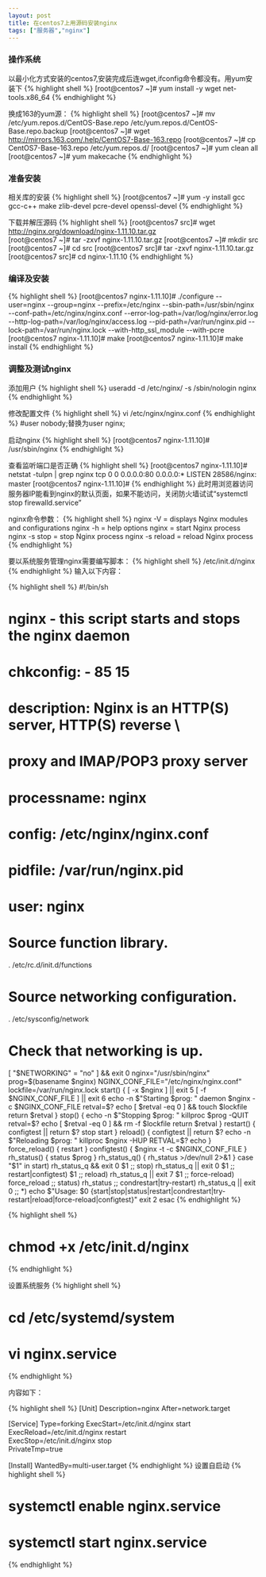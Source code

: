 ```yaml
---
layout: post
title: 在centos7上用源码安装nginx
tags: ["服务器","nginx"]
---
```



### 操作系统

以最小化方式安装的centos7,安装完成后连wget,ifconfig命令都没有。用yum安装下
{% highlight shell %}
[root@centos7 ~]# yum install -y wget net-tools.x86_64
{% endhighlight %}

换成163的yum源：
{% highlight shell %}
[root@centos7 ~]# mv /etc/yum.repos.d/CentOS-Base.repo /etc/yum.repos.d/CentOS-Base.repo.backup
[root@centos7 ~]# wget http://mirrors.163.com/.help/CentOS7-Base-163.repo
[root@centos7 ~]# cp CentOS7-Base-163.repo /etc/yum.repos.d/
[root@centos7 ~]# yum clean all
[root@centos7 ~]# yum makecache
{% endhighlight %}

### 准备安装
相关库的安装
{% highlight shell %}
[root@centos7 ~]# yum -y install gcc gcc-c++ make zlib-devel pcre-devel openssl-devel
{% endhighlight %}

下载并解压源码
{% highlight shell %}
[root@centos7 src]#  wget http://nginx.org/download/nginx-1.11.10.tar.gz  
[root@centos7 ~]# tar -zxvf nginx-1.11.10.tar.gz 
[root@centos7 ~]# mkdir src
[root@centos7 ~]# cd src
[root@centos7 src]# tar -zxvf nginx-1.11.10.tar.gz 
[root@centos7 src]# cd nginx-1.11.10
{% endhighlight %}

### 编译及安装

{% highlight shell %}
[root@centos7 nginx-1.11.10]#  ./configure --user=nginx --group=nginx --prefix=/etc/nginx --sbin-path=/usr/sbin/nginx --conf-path=/etc/nginx/nginx.conf --error-log-path=/var/log/nginx/error.log --http-log-path=/var/log/nginx/access.log --pid-path=/var/run/nginx.pid --lock-path=/var/run/nginx.lock --with-http_ssl_module --with-pcre
[root@centos7 nginx-1.11.10]# make
[root@centos7 nginx-1.11.10]# make install
{% endhighlight %}


### 调整及测试nginx

添加用户
{% highlight shell %}
 useradd -d /etc/nginx/ -s /sbin/nologin nginx
{% endhighlight %}

修改配置文件
{% highlight shell %}
vi /etc/nginx/nginx.conf
{% endhighlight %}
#user  nobody;替换为user nginx;

启动nginx
{% highlight shell %}
[root@centos7 nginx-1.11.10]# /usr/sbin/nginx
{% endhighlight %}

查看监听端口是否正确
{% highlight shell %}
[root@centos7 nginx-1.11.10]# netstat -tulpn | grep nginx
tcp        0      0 0.0.0.0:80              0.0.0.0:*               LISTEN      28586/nginx: master 
[root@centos7 nginx-1.11.10]# 
{% endhighlight %}
此时用浏览器访问服务器IP能看到nginx的默认页面，如果不能访问，关闭防火墙试试“systemctl stop firewalld.service”

nginx命令参数：
{% highlight shell %}
nginx -V = displays Nginx modules and configurations
nginx -h = help options
nginx = start Nginx process
nginx -s stop = stop Nginx process
nginx -s reload = reload Nginx process
{% endhighlight %}

要以系统服务管理nginx需要编写脚本：
{% highlight shell %}
/etc/init.d/nginx
{% endhighlight %}
输入以下内容：

{% highlight shell %}
#!/bin/sh
#
# nginx - this script starts and stops the nginx daemon
#
# chkconfig:   - 85 15
# description:  Nginx is an HTTP(S) server, HTTP(S) reverse \
#               proxy and IMAP/POP3 proxy server
# processname: nginx
# config:      /etc/nginx/nginx.conf
# pidfile:     /var/run/nginx.pid
# user:        nginx
# Source function library.
. /etc/rc.d/init.d/functions
# Source networking configuration.
. /etc/sysconfig/network
# Check that networking is up.
[ "$NETWORKING" = "no" ] && exit 0
nginx="/usr/sbin/nginx"
prog=$(basename $nginx)
NGINX_CONF_FILE="/etc/nginx/nginx.conf"
lockfile=/var/run/nginx.lock
start() {
[ -x $nginx ] || exit 5
[ -f $NGINX_CONF_FILE ] || exit 6
echo -n $"Starting $prog: "
daemon $nginx -c $NGINX_CONF_FILE
retval=$?
echo
[ $retval -eq 0 ] && touch $lockfile
return $retval
}
stop() {
echo -n $"Stopping $prog: "
killproc $prog -QUIT
retval=$?
echo
[ $retval -eq 0 ] && rm -f $lockfile
return $retval
}
restart() {
configtest || return $?
stop
start
}
reload() {
configtest || return $?
echo -n $"Reloading $prog: "
killproc $nginx -HUP
RETVAL=$?
echo
}
force_reload() {
restart
}
configtest() {
$nginx -t -c $NGINX_CONF_FILE
}
rh_status() {
status $prog
}
rh_status_q() {
rh_status >/dev/null 2>&1
}
case "$1" in
start)
rh_status_q && exit 0
$1
;;
stop)
rh_status_q || exit 0
$1
;;
restart|configtest)
$1
;;
reload)
rh_status_q || exit 7
$1
;;
force-reload)
force_reload
;;
status)
rh_status
;;
condrestart|try-restart)
rh_status_q || exit 0
;;
*)
echo $"Usage: $0 {start|stop|status|restart|condrestart|try-restart|reload|force-reload|configtest}"
exit 2
esac
{% endhighlight %}

{% highlight shell %}
# chmod +x /etc/init.d/nginx
{% endhighlight %}

设置系统服务
{% highlight shell %}
# cd /etc/systemd/system
# vi nginx.service
{% endhighlight %}

内容如下：

{% highlight shell %}
[Unit]
Description=nginx 
After=network.target 
  
[Service] 
Type=forking 
ExecStart=/etc/init.d/nginx start        
ExecReload=/etc/init.d/nginx restart        
ExecStop=/etc/init.d/nginx  stop        
PrivateTmp=true 
  
[Install] 
WantedBy=multi-user.target
{% endhighlight %}
设置自启动
{% highlight shell %}
# systemctl enable nginx.service
# systemctl start nginx.service
{% endhighlight %}